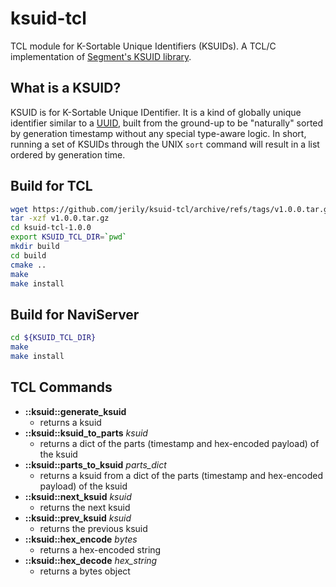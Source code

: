 # ksuid-tcl

TCL module for K-Sortable Unique Identifiers (KSUIDs).
A TCL/C implementation of [Segment's KSUID library](https://github.com/segmentio/ksuid).

## What is a KSUID?

KSUID is for K-Sortable Unique IDentifier.
It is a kind of globally unique identifier similar to a 
[UUID](https://en.wikipedia.org/wiki/Universally_unique_identifier),
built from the ground-up to be "naturally" sorted by generation
timestamp without any special type-aware logic.
In short, running a set of KSUIDs through the UNIX `sort`
command will result in a list ordered by generation time.

## Build for TCL
    
```bash
wget https://github.com/jerily/ksuid-tcl/archive/refs/tags/v1.0.0.tar.gz
tar -xzf v1.0.0.tar.gz
cd ksuid-tcl-1.0.0
export KSUID_TCL_DIR=`pwd`
mkdir build
cd build
cmake ..
make
make install
```

## Build for NaviServer

```bash
cd ${KSUID_TCL_DIR}
make
make install
```


## TCL Commands

* **::ksuid::generate_ksuid**
  - returns a ksuid
* **::ksuid::ksuid_to_parts** *ksuid*
  - returns a dict of the parts (timestamp and hex-encoded payload) of the ksuid
* **::ksuid::parts_to_ksuid** *parts_dict*
  - returns a ksuid from a dict of the parts (timestamp and hex-encoded payload) of the ksuid
* **::ksuid::next_ksuid** *ksuid*
  - returns the next ksuid
* **::ksuid::prev_ksuid** *ksuid*
  - returns the previous ksuid
* **::ksuid::hex_encode** *bytes*
  - returns a hex-encoded string
* **::ksuid::hex_decode** *hex_string*
  - returns a bytes object
